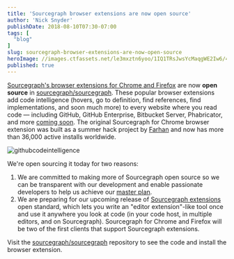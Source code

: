 ```yaml
---
title: 'Sourcegraph browser extensions are now open source'
author: 'Nick Snyder'
publishDate: 2018-08-10T07:30-07:00
tags: [
  "blog"
]
slug: sourcegraph-browser-extensions-are-now-open-source
heroImage: //images.ctfassets.net/le3mxztn6yoo/1IQ1TRsJwsYcMaqgWE2Iw6/4db79f948c15617c782799ece68bf657/hover-tooltip.png
published: true
---
```


[Sourcegraph's browser extensions for Chrome and Firefox](https://docs.sourcegraph.com/integration/browser_extension) are now **open source** in [sourcegraph/sourcegraph](https://github.com/sourcegraph/sourcegraph/tree/master/client/browser). These popular browser extensions add code intelligence (hovers, go to definition, find references, find implementations, and soon much more) to every website where you read code — including GitHub, GitHub Enterprise, Bitbucket Server, Phabricator, and more [coming soon](https://docs.sourcegraph.com/integration/browser_extension). The original Sourcegraph for Chrome browser extension was built as a summer hack project by [Farhan](https://github.com/attfarhan) and now has more than 36,000 active installs worldwide. 

![githubcodeintelligence](//images.ctfassets.net/le3mxztn6yoo/1IQ1TRsJwsYcMaqgWE2Iw6/4db79f948c15617c782799ece68bf657/hover-tooltip.png)

We're open sourcing it today for two reasons:

1. We are committed to making more of Sourcegraph open source so we can be transparent with our development and enable passionate developers to help us achieve our [master plan](/plan).
2. We are preparing for our upcoming release of [Sourcegraph extensions](https://docs.sourcegraph.com/extensions) open standard, which lets you write an "editor extension"-like tool once and use it anywhere you look at code (in your code host, in multiple editors, and on Sourcegraph). Sourcegraph for Chrome and Firefox will be two of the first clients that support Sourcegraph extensions.

Visit the [sourcegraph/sourcegraph](https://github.com/sourcegraph/sourcegraph/tree/master/client/browser) repository to see the code and install the browser extension.
